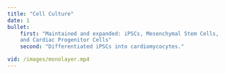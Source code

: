 ```yaml
---
title: "Cell Culture"
date: 1
bullet:
    first: "Maintained and expanded: iPSCs, Mesenchymal Stem Cells,
    and Cardiac Progenitor Cells"
    second: "Differentiated iPSCs into cardiomycocytes."

vid: /images/monolayer.mp4
---
```

